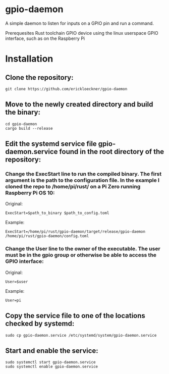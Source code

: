 # gpio-daemon
A simple daemon to listen for inputs on a GPIO pin and run a command.

Prerequesites
Rust toolchain
GPIO device using the linux userspace GPIO interface, such as on the Raspberry Pi

# Installation

## Clone the repository:
```
git clone https://github.com/erickloeckner/gpio-daemon
```

## Move to the newly created directory and build the binary:
```
cd gpio-daemon
cargo build --release
```

## Edit the systemd service file gpio-daemon.service found in the root directory of the repository:

### Change the ExecStart line to run the compiled binary. The first argument is the path to the configuration file. In the example I cloned the repo to /home/pi/rust/ on a Pi Zero running Raspberry Pi OS 10:
Original:
```
ExecStart=$path_to_binary $path_to_config.toml
```

Example:
```
ExecStart=/home/pi/rust/gpio-daemon/target/release/gpio-daemon /home/pi/rust/gpio-daemon/config.toml
```

### Change the User line to the owner of the executable. The user must be in the gpio group or otherwise be able to access the GPIO interface:
Original:
```
User=$user
```

Example:
```
User=pi
```

## Copy the service file to one of the locations checked by systemd:
```
sudo cp gpio-daemon.service /etc/systemd/system/gpio-daemon.service
```

## Start and enable the service:
```
sudo systemctl start gpio-daemon.service
sudo systemctl enable gpio-daemon.service
```
